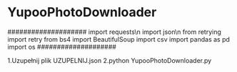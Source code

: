 # YupooPhotoDownloader

####################
import requests\n
import json\n
from retrying import retry
from bs4 import BeautifulSoup
import csv
import pandas as pd
import os
####################

1.Uzupełnij plik UZUPELNIJ.json
2.python YupooPhotoDownloader.py
